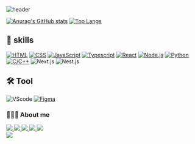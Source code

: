 ![header](https://capsule-render.vercel.app/api?type=wave&color=gradient&height=250&section=header&text=Front-End%20Developer&fontSize=30&fontAlignY=35)

[![Anurag's GitHub stats](https://github-readme-stats.vercel.app/api?username=wjzlskxk)](https://github.com/wjzlskxk)
[![Top Langs](https://github-readme-stats.vercel.app/api/top-langs/?username=wjzlskxk&langs_count=10&layout=compact)]()

## 💪 skills
[![HTML](https://img.shields.io/badge/html5-E34F26?style=for-the-badge&logo=html5&logoColor=white)](https://www.w3.org/)
[![CSS](https://img.shields.io/badge/css-1572B6?style=for-the-badge&logo=css3&logoColor=white)](https://www.w3.org/)
[![JavaScript](https://img.shields.io/badge/JavaScript-F7DF1E?logo=javascript&logoColor=black&style=for-the-badge)](https://developer.mozilla.org/ko/docs/Web/JavaScript)
[![Typescript](https://img.shields.io/badge/typescript-61DAFB?style=for-the-badge&logo=typescript&logoColor=black)](https://typescriptlang.org/)
[![React](https://img.shields.io/badge/react-61DAFB?style=for-the-badge&logo=react&logoColor=black)](https://react.dev/)
[![Node.js](https://img.shields.io/badge/Node.js-8CC84B?logo=node.js&logoColor=white&style=for-the-badge)](https://nodejs.org/)
[![Python](https://img.shields.io/badge/Python-3776AB?logo=python&logoColor=white&style=for-the-badge)](https://python.org/)
[![C/C++](https://img.shields.io/badge/C/C++-0356fc?logo=c&logoColor=white&style=for-the-badge)](https://en.cppreference.com/w/)
![Next.js](https://img.shields.io/badge/next.js-000000?style=for-the-badge&logo=nextdotjs&logoColor=white)
![Nest.js](https://img.shields.io/badge/-NestJs-ea2845?style=for-the-badge&logo=nestjs&logoColor=white)


## 🛠️ Tool
![VScode](https://img.shields.io/badge/Visual%20Studio%20Code-007ACC?logo=visualstudiocode&logoColor=white&style=for-the-badge)
[![Figma](https://img.shields.io/badge/Figma-e630f0?logo=figma&logoColor=white&style=for-the-badge)](https://figma.com/)

### 🙍🏻‍♂️ About me
<div style="margin: ; text-align: left;" "text-align: left;"> 
      <a href="https://url.kr/1zhwle">
          <img src="https://img.shields.io/badge/Portfolio-000000?style=for-the-badge&logo=Notion&logoColor=white">
      </a>
      <a href="https://drive.google.com/file/d/1i2Qn3kgJ2XhLH7H_2QE8S3yK0BB2xuQE/view?usp=drive_link">
          <img src="https://img.shields.io/badge/Portfilio-F24E1E?style=for-the-badge&logo=Figma&logoColor=white" />
      </a>
      <a href="https://velog.io/@wjzlskxk/posts">
          <img src="https://img.shields.io/badge/Velog-20C997?style=for-the-badge&logo=Velog&logoColor=white">
      </a>
      <a href="https://www.instagram.com/wjzlskxk">
          <img src="https://img.shields.io/badge/Instagram-E4405F?style=for-the-badge&logo=Instagram&logoColor=white">
      </a>
      <a href="mailto:chan2bo2@naver.com">
          <img src="https://img.shields.io/badge/Gmail-d14836?style=for-the-badge&logo=Gmail&logoColor=white">
      </a>
</div>
 
<a href="https://github.com/devxb/gitanimals">
  <img src="https://render.gitanimals.org/farms/{wjzlskxk}"/>
</a>
